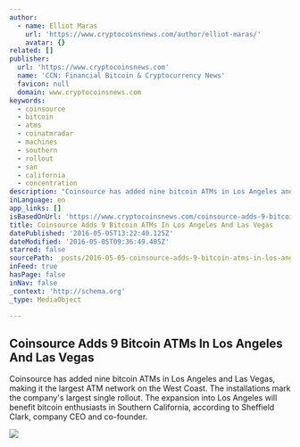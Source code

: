 ```yaml
---
author:
  - name: Elliot Maras
    url: 'https://www.cryptocoinsnews.com/author/elliot-maras/'
    avatar: {}
related: []
publisher:
  url: 'https://www.cryptocoinsnews.com'
  name: 'CCN: Financial Bitcoin & Cryptocurrency News'
  favicon: null
  domain: www.cryptocoinsnews.com
keywords:
  - coinsource
  - bitcoin
  - atms
  - coinatmradar
  - machines
  - southern
  - rollout
  - san
  - california
  - concentration
description: "Coinsource has added nine bitcoin ATMs in Los Angeles and Las Vegas, making it the largest ATM network on the West Coast. The installations mark the company's largest single rollout. The expansion into Los Angeles will benefit bitcoin enthusiasts in Southern California, according to Sheffield Clark, company CEO and co-founder."
inLanguage: en
app_links: []
isBasedOnUrl: 'https://www.cryptocoinsnews.com/coinsource-adds-9-bitcoin-atms-in-los-angeles-and-las-vegas/'
title: Coinsource Adds 9 Bitcoin ATMs In Los Angeles And Las Vegas
datePublished: '2016-05-05T13:22:40.125Z'
dateModified: '2016-05-05T09:36:49.405Z'
starred: false
sourcePath: _posts/2016-05-05-coinsource-adds-9-bitcoin-atms-in-los-angeles-and-las-vegas.md
inFeed: true
hasPage: false
inNav: false
_context: 'http://schema.org'
_type: MediaObject

---
```

<article style=""><h1>Coinsource Adds 9 Bitcoin ATMs In Los Angeles And Las Vegas</h1><p>Coinsource has added nine bitcoin ATMs in Los Angeles and Las Vegas, making it the largest ATM network on the West Coast. The installations mark the company's largest single rollout. The expansion into Los Angeles will benefit bitcoin enthusiasts in Southern California, according to Sheffield Clark, company CEO and co-founder.</p><img src="https://www.cryptocoinsnews.com/wp-content/uploads/2016/05/LA-Hollywood-Blvd.jpg" /></article>